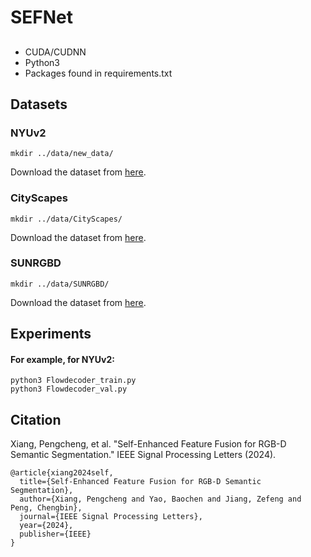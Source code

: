 # SEFNet

## 

- CUDA/CUDNN
- Python3
- Packages found in requirements.txt

## Datasets

### NYUv2 

```
mkdir ../data/new_data/
```

Download the dataset from [here](https://cs.nyu.edu/~fergus/datasets/nyu_depth_v2.html).

### CityScapes

```
mkdir ../data/CityScapes/
```

Download the dataset from [here](https://www.cityscapes-dataset.com/).

### SUNRGBD

```
mkdir ../data/SUNRGBD/
```

Download the dataset from [here](https://rgbd.cs.princeton.edu/).

## Experiments

#### For example, for NYUv2:

```
python3 Flowdecoder_train.py
python3 Flowdecoder_val.py
```
## Citation
Xiang, Pengcheng, et al. "Self-Enhanced Feature Fusion for RGB-D Semantic Segmentation." IEEE Signal Processing Letters (2024).
```
@article{xiang2024self,
  title={Self-Enhanced Feature Fusion for RGB-D Semantic Segmentation},
  author={Xiang, Pengcheng and Yao, Baochen and Jiang, Zefeng and Peng, Chengbin},
  journal={IEEE Signal Processing Letters},
  year={2024},
  publisher={IEEE}
}
```


